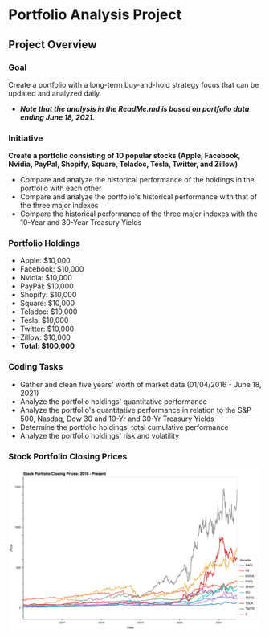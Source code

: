 # Portfolio Analysis Project

## Project Overview

### Goal
Create a portfolio with a long-term buy-and-hold strategy focus that can be updated and analyzed daily. 
* ***Note that the analysis in the ReadMe.md is based on portfolio data ending June 18, 2021.***

### Initiative
**Create a portfolio consisting of 10 popular stocks (Apple, Facebook, Nvidia, PayPal, Shopify, Square, Teladoc, Tesla, Twitter, and Zillow)**
* Compare and analyze the historical performance of the holdings in the portfolio with each other
* Compare and analyze the portfolio's historical performance with that of the three major indexes
* Compare the historical performance of the three major indexes with the 10-Year and 30-Year Treasury Yields


### Portfolio Holdings
* Apple: $10,000
* Facebook: $10,000
* Nvidia: $10,000
* PayPal: $10,000
* Shopify: $10,000
* Square: $10,000
* Teladoc: $10,000
* Tesla: $10,000
* Twitter: $10,000
* Zillow: $10,000
* **Total: $100,000**

### Coding Tasks
* Gather and clean five years' worth of market data (01/04/2016 - June 18, 2021)
* Analyze the portfolio holdings' quantitative performance
* Analyze the portfolio's quantitative performance in relation to the S&P 500, Nasdaq, Dow 30 and 10-Yr and 30-Yr Treasury Yields
* Determine the portfolio holdings' total cumulative performance
* Analyze the portfolio holdings' risk and volatility




### Stock Portfolio Closing Prices
![Stock Portfolio Closing Prices](Total_Portfolio/Images/portfolio_closing_prices.png)
